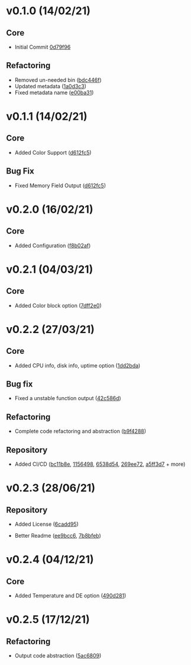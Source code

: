 # v0.1.0 (14/02/21)

## Core

- Initial Commit [0d79f96](https://github.com/SupremeDeity/RuFetch/commit/0d79f9641325adda5292cad1f6639de21ec6ecae)

## Refactoring

- Removed un-needed bin ([bdc446f](https://github.com/SupremeDeity/RuFetch/commit/bdc446f0fec1437c9f644da33700bdaffb6f67ce))
- Updated metadata ([1a0d3c3](https://github.com/SupremeDeity/RuFetch/commit/1a0d3c3fad3f0c8d8d4e01a7f1e96a67878b87c5))
- Fixed metadata name ([e00ba31](https://github.com/SupremeDeity/RuFetch/commit/e00ba316d680e8f45bca782da5d55fc8e45ca7fb))

# v0.1.1 (14/02/21)

## Core

- Added Color Support ([d612fc5](https://github.com/SupremeDeity/RuFetch/commit/d612fc50afca31fc01ff262bf997bddf035f5005))

## Bug Fix

- Fixed Memory Field Output ([d612fc5](https://github.com/SupremeDeity/RuFetch/commit/d612fc50afca31fc01ff262bf997bddf035f5005))

# v0.2.0 (16/02/21)

## Core

- Added Configuration ([f8b02af](https://github.com/SupremeDeity/RuFetch/commit/f8b02af86859fcabe9077a09b8021453f8f5a821))

# v0.2.1 (04/03/21)

## Core

- Added Color block option ([7dff2e0](https://github.com/SupremeDeity/RuFetch/commit/7dff2e09458ed733061cf86559e080d40ac6dd47))

# v0.2.2 (27/03/21)

## Core

- Added CPU info, disk info, uptime option ([1dd2bda](https://github.com/SupremeDeity/RuFetch/commit/1dd2bda5cd55203d828568c686ed24cbe662866f))

## Bug fix

- Fixed a unstable function output ([42c586d](https://github.com/SupremeDeity/RuFetch/commit/42c586dfacfb0b17f97dd1914706c8ba001075c7))

## Refactoring

- Complete code refactoring and abstraction ([b9f4288](https://github.com/SupremeDeity/RuFetch/commit/b9f4288545cbede2ecc9031f788c96eeaa8acb99))

## Repository

- Added CI/CD ([bc11b8e](https://github.com/SupremeDeity/RuFetch/commit/bc11b8ebf9e8fb719ddfc985773f906661555ff2), [1156498](https://github.com/SupremeDeity/RuFetch/commit/1156498d0a231affb6f43aca32739f2da125125c), [6538d54](https://github.com/SupremeDeity/RuFetch/commit/6538d54c0a7d9175eddc9b1b97d94abc7a26fff5), [269ee72](https://github.com/SupremeDeity/RuFetch/commit/269ee72d320c03c2f066b26462fcf2f01fd12164), [a5ff3d7](https://github.com/SupremeDeity/RuFetch/commit/a5ff3d76f15010a479622dce985c4953deccd0cc) + more)

# v0.2.3 (28/06/21)

## Repository

- Added License ([6cadd95](https://github.com/SupremeDeity/RuFetch/commit/6cadd955637d6f556b7108415497370411600e3c))

- Better Readme ([ee9bcc6](https://github.com/SupremeDeity/RuFetch/commit/ee9bcc6bde924e822ec5ae2a57c5be4a506c1ed8), [7b8bfeb](https://github.com/SupremeDeity/RuFetch/commit/7b8bfeb2c5e9da7729572db87ec13d824a24ece3))

# v0.2.4 (04/12/21)

## Core

- Added Temperature and DE option ([490d281](https://github.com/SupremeDeity/RuFetch/commit/490d281ad6e784c3c4c3fb506e41d934ffcb46dd))

# v0.2.5 (17/12/21)

## Refactoring

- Output code abstraction ([5ac6809](https://github.com/SupremeDeity/RuFetch/commit/5ac68094e9d9ced9cc0b72f058a000cfccd21945))
